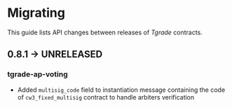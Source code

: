 # Migrating

This guide lists API changes between releases of *Tgrade* contracts.

## 0.8.1 -> UNRELEASED

### tgrade-ap-voting

* Added `multisig_code` field to instantiation message containing the code of
  `cw3_fixed_multisig` contract to handle arbiters verification
